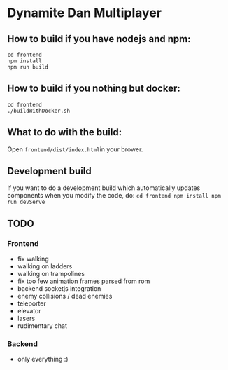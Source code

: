 
# Dynamite Dan Multiplayer

## How to build if you have nodejs and npm:

    cd frontend
    npm install
    npm run build

## How to build if you nothing but docker:

    cd frontend
    ./buildWithDocker.sh

## What to do with the build:
Open `frontend/dist/index.html`in your brower.

## Development build
If you want to do a development build which automatically updates components when you modify the code, do:
 `cd frontend
 npm install
 npm run devServe`

## TODO
### Frontend
 - fix walking
 - walking on ladders
 - walking on trampolines
 - fix too few animation frames parsed from rom
 - backend socketjs integration
 - enemy collisions / dead enemies
 - teleporter
 - elevator
 - lasers
 - rudimentary chat
### Backend
 - only everything :)

